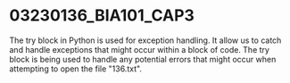 ﻿# 03230136_BIA101_CAP3
 The try block in Python is used for exception handling. It allow us to catch and handle exceptions that might occur within a block of code.  The try block is being used to handle any potential errors that might occur when attempting to open the file "136.txt".
